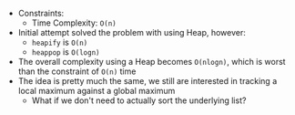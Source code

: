 - Constraints:
    - Time Complexity: `O(n)`
- Initial attempt solved the problem with using Heap, however:
    - `heapify` is `O(n)`
    - `heappop` is `O(logn)`
- The overall complexity using a Heap becomes `O(nlogn)`, which is worst than the constraint of `O(n)` time
- The idea is pretty much the same, we still are interested in tracking a local maximum against a global maximum
    - What if we don't need to actually sort the underlying list?
